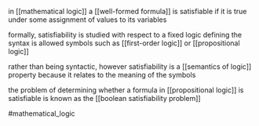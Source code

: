 in [[mathematical logic]] a [[well-formed formula]] is satisfiable if it is true under some assignment of values to its variables

formally, satisfiability is studied with respect to a fixed logic defining the syntax is allowed symbols such as [[first-order logic]] or [[propositional logic]]

rather than being syntactic, however satisfiability is a [[semantics of logic]] property because it relates to the meaning of the symbols

the problem of determining whether a formula in [[propositional logic]] is satisfiable is known as the [[boolean satisfiability problem]]

#mathematical_logic 